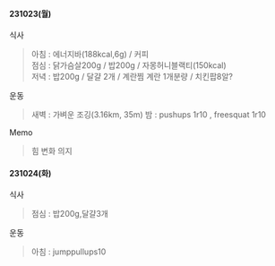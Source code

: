#### 231023(월)
식사  
>아침 : 에너지바(188kcal,6g) / 커피  
점심 : 닭가슴살200g / 밥200g / 자몽허니블랙티(150kcal)  
저녁 : 밥200g / 달걀 2개 / 계란찜 계란 1개분량 / 치킨팝8알?
>
운동
>새벽 : 가벼운 조깅(3.16km, 35m)
밤 : pushups 1r10 , freesquat 1r10
>
Memo
>힘 변화 의지

#### 231024(화)
식사  
>점심 : 밥200g,달걀3개

운동  
>아침 : jumppullups10
